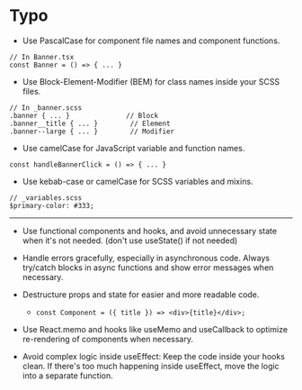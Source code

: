 # Typo

- Use PascalCase for component file names and component functions.
```
// In Banner.tsx
const Banner = () => { ... }
```

- Use Block-Element-Modifier (BEM) for class names inside your SCSS files.
```
// In _banner.scss
.banner { ... }              // Block
.banner__title { ... }        // Element
.banner--large { ... }        // Modifier
```

- Use camelCase for JavaScript variable and function names.
```
const handleBannerClick = () => { ... }
```

- Use kebab-case or camelCase for SCSS variables and mixins.
```
// _variables.scss
$primary-color: #333;
```

---

- Use functional components and hooks, and avoid unnecessary state when it's not needed. (don't use useState() if not needed)

- Handle errors gracefully, especially in asynchronous code. Always try/catch blocks in async functions and show error messages when necessary.

- Destructure props and state for easier and more readable code.
  - `const Component = ({ title }) => <div>{title}</div>;`

- Use React.memo and hooks like useMemo and useCallback to optimize re-rendering of components when necessary.

- Avoid complex logic inside useEffect: Keep the code inside your hooks clean. If there's too much happening inside useEffect, move the logic into a separate function.